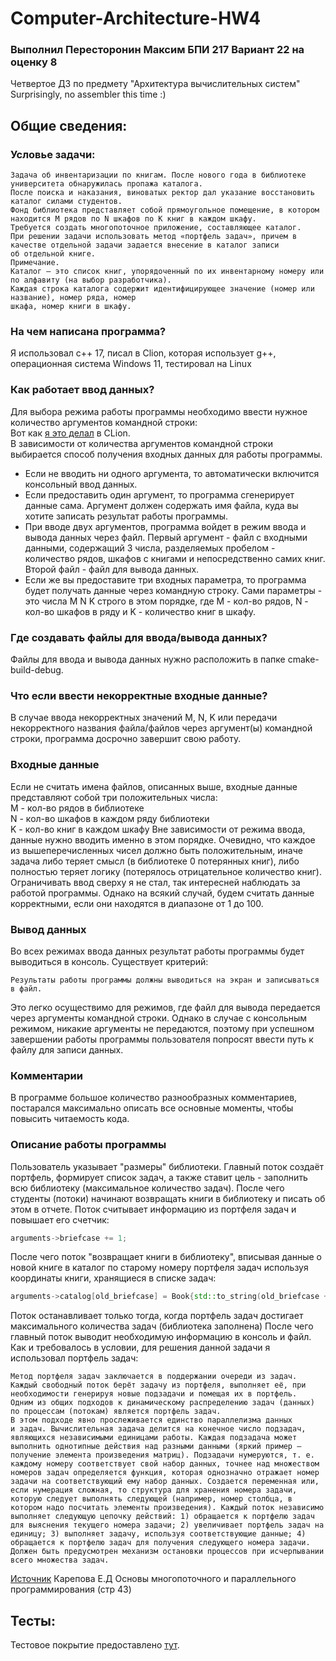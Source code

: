 # Computer-Architecture-HW4
### Выполнил Пересторонин Максим БПИ 217 Вариант 22 на оценку 8
Четвертое ДЗ по предмету "Архитектура вычислительных систем"
<br>Surprisingly, no assembler this time :)
## Общие сведения:
### Условье задачи:
```
Задача об инвентаризации по книгам. После нового года в библиотеке университета обнаружилась пропажа каталога.
После поиска и наказания, виноватых ректор дал указание восстановить каталог силами студентов.
Фонд библиотека представляет собой прямоугольное помещение, в котором находится M рядов по N шкафов по K книг в каждом шкафу.
Требуется создать многопоточное приложение, составляющее каталог.
При решении задачи использовать метод «портфель задач», причем в качестве отдельной задачи задается внесение в каталог записи
об отдельной книге.
Примечание.
Каталог — это список книг, упорядоченный по их инвентарному номеру или по алфавиту (на выбор разработчика).
Каждая строка каталога содержит идентифицирующее значение (номер или название), номер ряда, номер
шкафа, номер книги в шкафу.
```
### На чем написана программа?
Я использовал c++ 17, писал в Clion, которая использует g++, операционная система Windows 11, тестировал на Linux
### Как работает ввод данных?
Для выбора режима работы программы необходимо ввести нужное количество аргументов командной строки:
<br>Вот как [я это делал](https://github.com/mperestoronin/Computer-Architecture-HW4/blob/main/commandlineArgs.md) в CLion.
<br>В зависимости от количества аргументов командной строки выбирается способ получения входных данных для работы программы.
* Если не вводить ни одного аргумента, то автоматически включится консольный ввод данных.
* Если предоставить один аргумент, то программа сгенерирует данные сама. Аргумент должен содержать имя файла, куда вы хотите записать результат работы программы.
* При вводе двух аргументов, программа войдет в режим ввода и вывода данных через файл. Первый аргумент - файл с входными данными, содержащий 3 числа, разделяемых пробелом - количество рядов, шкафов с книгами и непосредственно самих книг. Второй файл - файл для вывода данных. 
* Если же вы предоставите три входных параметра, то программа будет получать данные через командную строку. Сами параметры - это числа M N K строго в этом порядке, где M - кол-во рядов, N - кол-во шкафов в ряду и K - количество книг в шкафу.
### Где создавать файлы для ввода/вывода данных?
Файлы для ввода и вывода данных нужно расположить в папке cmake-build-debug.
### Что если ввести некорректные входные данные?
В случае ввода некорректных значений M, N, K или передачи некорректного названия файла/файлов через аргумент(ы) командной строки, программа досрочно завершит свою работу.
### Входные данные
Если не считать имена файлов, описанных выше, входные данные представляют собой три положительных числа:
<br>M - кол-во рядов в библиотеке
<br>N - кол-во шкафов в каждом ряду библиотеки
<br>K - кол-во книг в каждом шкафу
Вне зависимости от режима ввода, данные нужно вводить именно в этом порядке.
Очевидно, что каждое из вышеперечисленных чисел должно быть положительным, иначе задача либо теряет смысл (в библиотеке 0 потерянных книг), либо полностью теряет логику (потерялось отрицательное количество книг). Ограничивать ввод сверху я не стал, так интересней наблюдать за работой программы. Однако на всякий случай, будем считать данные корректными, если они находятся в диапазоне от 1 до 100.
### Вывод данных
Во всех режимах ввода данных результат работы программы будет выводиться в консоль. Существует критерий:
```
Результаты работы программы должны выводиться на экран и записываться в файл.
```
Это легко осуществимо для режимов, где файл для вывода передается через аргументы командной строки. Однако в случае с консольным режимом, никакие аргументы не передаются, поэтому при успешном завершении работы программы пользователя попросят ввести путь к файлу для записи данных.
### Комментарии
В программе большое количество разнообразных комментариев, постарался максимально описать все основные моменты, чтобы повысить читаемость кода.
### Описание работы программы
Пользователь указывает "размеры" библиотеки. Главный поток создаёт портфель, формирует список задач, а также ставит цель - заполнить всю библиотеку (максимальное количество задач). После чего студенты (потоки) начинают возвращать книги в библиотеку и писать об этом в отчете. Поток считывает информацию из портфеля задач и повышает его счетчик:
``` cpp
arguments->briefcase += 1;
```
После чего поток "возвращает книги в библиотеку", вписывая данные о новой книге в каталог по старому номеру портфеля задач используя координаты книги, хранящиеся в списке задач:
``` cpp
arguments->catalog[old_briefcase] = Book{std::to_string(old_briefcase + 1), name, coordinates[0] + 1, coordinates[1] + 1, coordinates[2] + 1};
```
Поток останавливает только тогда, когда портфель задач достигает максимального количества задач (библиотека заполнена)
После чего главный поток выводит необходимую информацию в консоль и файл.
Как и требовалось в условии, для решения данной задачи я использовал портфель задач:
```
Метод портфеля задач заключается в поддержании очереди из задач. Каждый свободный поток берёт задачу из портфеля, выполняет её, при необходимости генерируя новые подзадачи и помещая их в портфель.
Одним из общих подходов к динамическому распределению задач (данных) по процессам (потокам) является портфель задач.
В этом подходе явно прослеживается единство параллелизма данных
и задач. Вычислительная задача делится на конечное число подзадач, являющихся независимыми единицами работы. Каждая подзадача может выполнить однотипные действия над разными данными (яркий пример – получение элемента произведения матриц). Подзадачи нумеруются, т. е. каждому номеру соответствует свой набор данных, точнее над множеством номеров задач определяется функция, которая однозначно отражает номер задачи на соответствующий ему набор данных. Создается переменная или, если нумерация сложная, то структура для хранения номера задачи, которую следует выполнять следующей (например, номер столбца, в котором надо посчитать элементы произведения). Каждый поток независимо выполняет следующую цепочку действий: 1) обращается к портфелю задач для выяснения текущего номера задачи; 2) увеличивает портфель задач на единицу; 3) выполняет задачу, используя соответствующие данные; 4) обращается к портфелю задач для получения следующего номера задачи. Должен быть предусмотрен механизм остановки процессов при исчерпывании всего множества задач.
```
[Источник](https://studfile.net/preview/16404441/page:6/) Карепова Е.Д Основы многопоточного и параллельного программирования (стр 43)
## Тесты:
Тестовое покрытие предоставлено [тут](https://github.com/mperestoronin/Computer-Architecture-HW4/blob/main/Tests.md).
